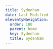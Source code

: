 ```yaml
---
title: Sydenham
date: Last Modified
eleventyNavigation:
  order: 180
  parent: home
  key: Sydenham
  title: Sydenham
---
```

